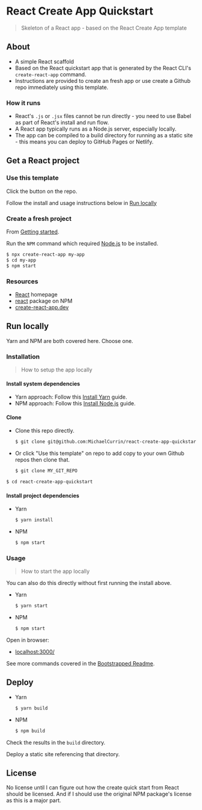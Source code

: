 # React Create App Quickstart
> Skeleton of a React app - based on the React Create App template


## About

- A simple React scaffold
- Based on the React quickstart app that is generated by the React CLI's `create-react-app` command.
- Instructions are provided to create an fresh app or use create a Github repo immediately using this template.


### How it runs

- React's `.js` or `.jsx` files cannot be run directly - you need to use Babel as part of React's install and run flow.
- A React app typically runs as a Node.js server, especially locally.
- The app can be compiled to a build directory for running as a static site - this means you can deploy to GitHub Pages or Netlify.


## Get a React project

### Use this template

Click the button on the repo.

Follow the install and usage instructions below in [Run locally](#run-locally)


### Create a fresh project

From [Getting started](https://create-react-app.dev/docs/getting-started/).

Run the `NPM` command which required [Node.js](https://gist.github.com/MichaelCurrin/aa1fc56419a355972b96bce23f3bccba) to be installed.

```sh
$ npx create-react-app my-app
$ cd my-app
$ npm start
```


### Resources

- [React](https://reactjs.org/) homepage
- [react](https://www.npmjs.com/package/react) package on NPM
- [create-react-app.dev](https://create-react-app.dev/)


## Run locally

Yarn and NPM are both covered here. Choose one.


### Installation
> How to setup the app locally

#### Install system dependencies

- Yarn approach: Follow this [Install Yarn](https://gist.github.com/MichaelCurrin/bdc34c554fa3023ee81449eb77375fcb) guide.
- NPM approach: Follow this [Install Node.js](https://gist.github.com/MichaelCurrin/aa1fc56419a355972b96bce23f3bccba) guide.


#### Clone

- Clone this repo directly.
    ```sh
    $ git clone git@github.com:MichaelCurrin/react-create-app-quickstart.git
    ```
- Or click "Use this template" on repo to add copy to your own Github repos then clone that.
    ```sh
    $ git clone MY_GIT_REPO
    ```

```sh
$ cd react-create-app-quickstart
```

#### Install project dependencies

- Yarn
    ```sh
    $ yarn install
    ```
- NPM
    ```sh
    $ npm start
    ```

### Usage
> How to start the app locally

You can also do this directly without first running the install above.

- Yarn
    ```sh
    $ yarn start
    ```
- NPM
    ```sh
    $ npm start
    ```

Open in browser:

- [localhost:3000/](http://localhost:3000/)

See more commands covered in the [Bootstrapped Readme](bootstrapped_readme.md).


## Deploy

- Yarn
    ```sh
    $ yarn build
    ```
- NPM
    ```sh
    $ npm build
    ```

Check the results in the `build` directory.

Deploy a static site referencing that directory.


## License

No license until I can figure out how the create quick start from React should be licensed. And if I should use the original NPM package's license as this is a major part.
